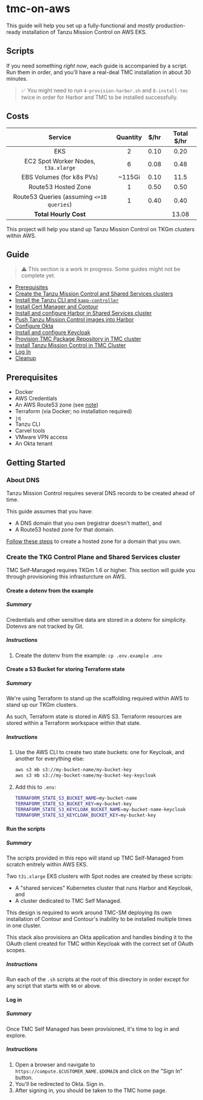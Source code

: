 # tmc-on-aws

This guide will help you set up a fully-functional and _mostly_ production-ready
installation of Tanzu Mission Control on AWS EKS.

## Scripts

If you need something _right now_, each guide is accompanied by a script. Run
them in order, and you'll have a real-deal TMC installation in about 30 minutes.

> ✅ You might need to run `4-provision-harbor.sh` and `8-install-tmc` twice
> in order for Harbor and TMC to be installed successfully.

## Costs

| Service                                   | Quantity | $/hr | Total $/hr |
| :-----:                                   | :------: | :--: | :--------: |
| EKS                                       | 2        | 0.10 | 0.20       |
| EC2 Spot Worker Nodes, `t3a.xlarge`       | 6        | 0.08 | 0.48       |
| EBS Volumes (for k8s PVs)                 | ~115Gi   | 0.10 | 11.5       |
| Route53 Hosted Zone                       | 1        | 0.50 | 0.50       |
| Route53 Queries (assuming `<=1B queries`) | 1        | 0.40 | 0.40       |
| **Total Hourly Cost**                     |          |      | 13.08      |

This project will help you stand up Tanzu Mission Control on TKGm clusters
within AWS.

## Guide

> ⚠️  This section is a work in progress. Some guides might not be complete yet.

- [Prerequisites](./guide/prereqs.md)
- [Create the Tanzu Mission Control and Shared Services clusters](./guide/create.md)
- [Install the Tanzu CLI and `kapp-controller`](./guide/install-tools.md)
- [Install Cert Manager and Contour](./guide/cert-manager-contour.md)
- [Install and configure Harbor in Shared Services cluster](./guide/harbor.md)
- [Push Tanzu Mission Control images into Harbor](./guide/images.md)
- [Configure Okta](./guide/okta.md)
- [Install and configure Keycloak](./guide/keycloak.md)
- [Provision TMC Package Repository in TMC cluster](./guide/repo.md)
- [Install Tanzu Mission Control in TMC Cluster](./install-tmc.md)
- [Log In](./log-in.md)
- [Cleanup](./cleanup.md)

## Prerequisites

- Docker
- AWS Credentials
- An AWS Route53 zone (see [note](#about-dns))
- Terraform (via Docker; no installation required)
- `jq`
- Tanzu CLI
- Carvel tools
- VMware VPN access
- An Okta tenant

## Getting Started

### About DNS

Tanzu Mission Control requires several DNS records to be created ahead of time.

This guide assumes that you have:

- A DNS domain that you own (registrar doesn't matter), and
- A Route53 hosted zone for that domain.

[Follow these
steps](https://docs.aws.amazon.com/Route53/latest/DeveloperGuide/CreatingHostedZone.html)
to create a hosted zone for a domain that you own.


### Create the TKG Control Plane and Shared Services cluster

TMC Self-Managed requires TKGm 1.6 or higher. This section will guide you
through provisioning this infrasturcture on AWS.

#### Create a dotenv from the example

##### Summary

Credentials and other sensitive data are stored in a dotenv for simplicity.
Dotenvs are not tracked by Git.

##### Instructions

1. Create the dotenv from the example: `cp .env.example .env`

#### Create a S3 Bucket for storing Terraform state

##### Summary

We're using Terraform to stand up the scaffolding required within AWS to stand
up our TKGm clusters.

As such, Terraform state is stored in AWS S3. Terraform resources are stored
within a Terraform workspace within that state.

##### Instructions

1. Use the AWS CLI to create two state buckets: one for Keycloak, and another
   for everything else:

   ```sh
   aws s3 mb s3://my-bucket-name/my-bucket-key
   aws s3 mb s3://my-bucket-name/my-bucket-key-keycloak
   ```
2. Add this to `.env`:

   ```sh
   TERRAFORM_STATE_S3_BUCKET_NAME=my-bucket-name
   TERRAFORM_STATE_S3_BUCKET_KEY=my-bucket-key
   TERRAFORM_STATE_S3_KEYCLOAK_BUCKET_NAME=my-bucket-name-keycloak
   TERRAFORM_STATE_S3_KEYCLOAK_BUCKET_KEY=my-bucket-key
   ```

#### Run the scripts

##### Summary

The scripts provided in this repo will stand up TMC Self-Managed from scratch
enitrely within AWS EKS.

Two `t3i.xlarge` EKS clusters with Spot nodes are created by these scripts:

- A "shared services" Kubernetes cluster that runs Harbor and Keycloak, and
- A cluster dedicated to TMC Self Managed.

This design is required to work around TMC-SM deploying its own installation of
Contour and Contour's inability to be installed multiple times in one cluster.

This stack also provisions an Okta application and handles binding it to
the OAuth client created for TMC within Keycloak with the correct set of OAuth
scopes.

##### Instructions

Run each of the `.sh` scripts at the root of this directory in order except for 
any script that starts with `90` or above.

#### Log in

##### Summary

Once TMC Self Managed has been provisioned, it's time to log in and explore.

##### Instructions

1. Open a browser and navigate to `https://compute.$CUSTOMER_NAME.$DOMAIN`
   and click on the "Sign In" button.
2. You'll be redirected to Okta. Sign in.
3. After signing in, you should be taken to the TMC home page.
